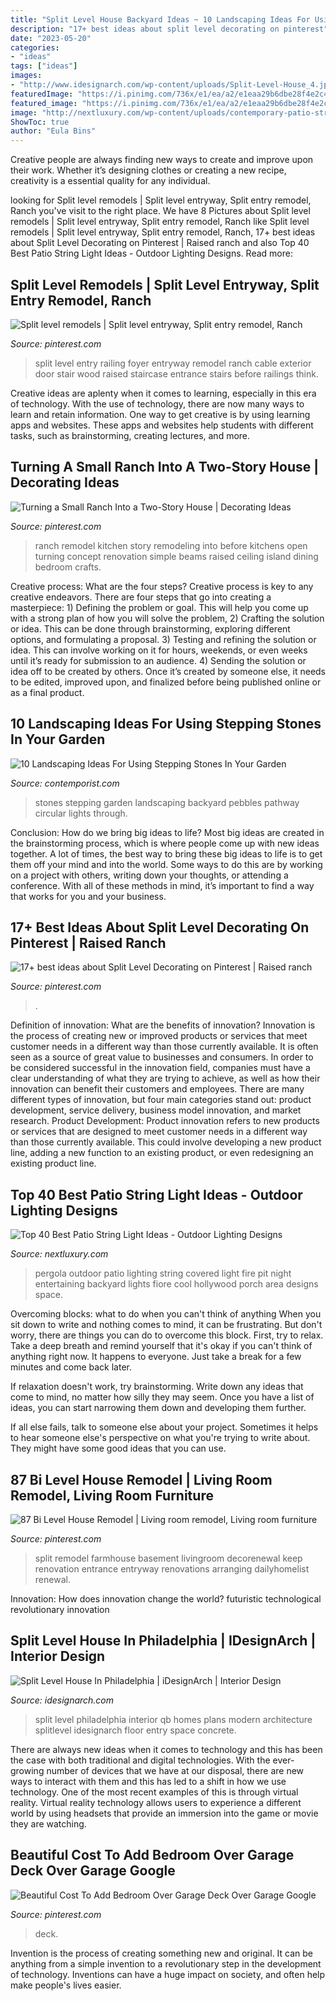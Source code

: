 ```yaml
---
title: "Split Level House Backyard Ideas ~ 10 Landscaping Ideas For Using Stepping Stones In Your Garden"
description: "17+ best ideas about split level decorating on pinterest"
date: "2023-05-20"
categories:
- "ideas"
tags: ["ideas"]
images:
- "http://www.idesignarch.com/wp-content/uploads/Split-Level-House_4.jpg"
featuredImage: "https://i.pinimg.com/736x/e1/ea/a2/e1eaa29b6dbe28f4e2c4e35e8493abbf.jpg"
featured_image: "https://i.pinimg.com/736x/e1/ea/a2/e1eaa29b6dbe28f4e2c4e35e8493abbf.jpg"
image: "http://nextluxury.com/wp-content/uploads/contemporary-patio-string-light-cool-backyard-ideas.jpg"
ShowToc: true
author: "Eula Bins"
---
```



Creative people are always finding new ways to create and improve upon their work. Whether it’s designing clothes or creating a new recipe, creativity is a essential quality for any individual.

	

		
looking for Split level remodels | Split level entryway, Split entry remodel, Ranch you've visit to the right place. We have 8 Pictures about Split level remodels | Split level entryway, Split entry remodel, Ranch like Split level remodels | Split level entryway, Split entry remodel, Ranch, 17+ best ideas about Split Level Decorating on Pinterest | Raised ranch and also Top 40 Best Patio String Light Ideas - Outdoor Lighting Designs. Read more:
		
    
## Split Level Remodels | Split Level Entryway, Split Entry Remodel, Ranch

<img loading=lazy src="https://i.pinimg.com/originals/4b/e8/32/4be83285b2c257abf648569baab42328.jpg" onerror="this.onerror=null;this.src='https://tse1.mm.bing.net/th?id=OIP.MRJT7rMyatLj3f6i745FFAHaLG&amp;pid=15.1';" alt="Split level remodels | Split level entryway, Split entry remodel, Ranch">

_Source: pinterest.com_

>split level entry railing foyer entryway remodel ranch cable exterior door stair wood raised staircase entrance stairs before railings think. 

	

Creative ideas are aplenty when it comes to learning, especially in this era of technology. With the use of technology, there are now many ways to learn and retain information. One way to get creative is by using learning apps and websites. These apps and websites help students with different tasks, such as brainstorming, creating lectures, and more.

    
## Turning A Small Ranch Into A Two-Story House | Decorating Ideas

<img loading=lazy src="https://i.pinimg.com/736x/88/59/2c/88592c30b9484b7cab1c3b7163253113--beamed-ceilings-ceiling-beams.jpg?b=t" onerror="this.onerror=null;this.src='https://tse3.mm.bing.net/th?id=OIP.Gydl7HGo55xOJF4nGz9ifgHaHH&amp;pid=15.1';" alt="Turning a Small Ranch Into a Two-Story House | Decorating Ideas">

_Source: pinterest.com_

>ranch remodel kitchen story remodeling into before kitchens open turning concept renovation simple beams raised ceiling island dining bedroom crafts. 

	

Creative process: What are the four steps?
Creative process is key to any creative endeavors. There are four steps that go into creating a masterpiece: 1) Defining the problem or goal. This will help you come up with a strong plan of how you will solve the problem, 2) Crafting the solution or idea. This can be done through brainstorming, exploring different options, and formulating a proposal. 3) Testing and refining the solution or idea. This can involve working on it for hours, weekends, or even weeks until it’s ready for submission to an audience. 4) Sending the solution or idea off to be created by others. Once it’s created by someone else, it needs to be edited, improved upon, and finalized before being published online or as a final product.

    
## 10 Landscaping Ideas For Using Stepping Stones In Your Garden

<img loading=lazy src="https://www.contemporist.com/wp-content/uploads/2016/07/stepping-stones_290716_08-800x1200.jpg" onerror="this.onerror=null;this.src='https://tse1.mm.bing.net/th?id=OIP.bys6QbMK-NC2Na2j3z0zCAHaLH&amp;pid=15.1';" alt="10 Landscaping Ideas For Using Stepping Stones In Your Garden">

_Source: contemporist.com_

>stones stepping garden landscaping backyard pebbles pathway circular lights through. 

	

Conclusion: How do we bring big ideas to life?
Most big ideas are created in the brainstorming process, which is where people come up with new ideas together. A lot of times, the best way to bring these big ideas to life is to get them off your mind and into the world. Some ways to do this are by working on a project with others, writing down your thoughts, or attending a conference. With all of these methods in mind, it’s important to find a way that works for you and your business.

    
## 17+ Best Ideas About Split Level Decorating On Pinterest | Raised Ranch

<img loading=lazy src="https://i.pinimg.com/736x/1c/66/61/1c66611f23596490291ecbb9c8718701.jpg" onerror="this.onerror=null;this.src='https://tse3.mm.bing.net/th?id=OIP.Wssb7A7jxUsl-g2bHFYiFgHaJ4&amp;pid=15.1';" alt="17+ best ideas about Split Level Decorating on Pinterest | Raised ranch">

_Source: pinterest.com_

>. 

	

Definition of innovation: What are the benefits of innovation?
Innovation is the process of creating new or improved products or services that meet customer needs in a different way than those currently available. It is often seen as a source of great value to businesses and consumers. In order to be considered successful in the innovation field, companies must have a clear understanding of what they are trying to achieve, as well as how their innovation can benefit their customers and employees. There are many different types of innovation, but four main categories stand out: product development, service delivery, business model innovation, and market research. Product Development: Product innovation refers to new products or services that are designed to meet customer needs in a different way than those currently available. This could involve developing a new product line, adding a new function to an existing product, or even redesigning an existing product line.

    
## Top 40 Best Patio String Light Ideas - Outdoor Lighting Designs

<img loading=lazy src="http://nextluxury.com/wp-content/uploads/contemporary-patio-string-light-cool-backyard-ideas.jpg" onerror="this.onerror=null;this.src='https://tse3.mm.bing.net/th?id=OIP.Zsy5a4WpIgPc9nTqe1whfgHaE4&amp;pid=15.1';" alt="Top 40 Best Patio String Light Ideas - Outdoor Lighting Designs">

_Source: nextluxury.com_

>pergola outdoor patio lighting string covered light fire pit night entertaining backyard lights fiore cool hollywood porch area designs space. 

	

Overcoming blocks: what to do when you can't think of anything
When you sit down to write and nothing comes to mind, it can be frustrating. But don't worry, there are things you can do to overcome this block.
First, try to relax. Take a deep breath and remind yourself that it's okay if you can't think of anything right now. It happens to everyone. Just take a break for a few minutes and come back later.

If relaxation doesn't work, try brainstorming. Write down any ideas that come to mind, no matter how silly they may seem. Once you have a list of ideas, you can start narrowing them down and developing them further.

If all else fails, talk to someone else about your project. Sometimes it helps to hear someone else's perspective on what you're trying to write about. They might have some good ideas that you can use.

    
## 87 Bi Level House Remodel | Living Room Remodel, Living Room Furniture

<img loading=lazy src="https://i.pinimg.com/736x/22/15/a5/2215a5e711c3af0edfb22325b23445cf.jpg" onerror="this.onerror=null;this.src='https://tse2.mm.bing.net/th?id=OIP.7KYvOcTbZZzq-qkJ0NoJ5wHaFI&amp;pid=15.1';" alt="87 Bi Level House Remodel | Living room remodel, Living room furniture">

_Source: pinterest.com_

>split remodel farmhouse basement livingroom decorenewal keep renovation entrance entryway renovations arranging dailyhomelist renewal. 

	

Innovation: How does innovation change the world?
futuristic 
technological 
revolutionary
innovation

    
## Split Level House In Philadelphia | IDesignArch | Interior Design

<img loading=lazy src="http://www.idesignarch.com/wp-content/uploads/Split-Level-House_4.jpg" onerror="this.onerror=null;this.src='https://tse2.mm.bing.net/th?id=OIP.ZGsn1zgxcAOSRJWG3ly-FgHaFp&amp;pid=15.1';" alt="Split Level House In Philadelphia | iDesignArch | Interior Design">

_Source: idesignarch.com_

>split level philadelphia interior qb homes plans modern architecture splitlevel idesignarch floor entry space concrete. 

	

There are always new ideas when it comes to technology and this has been the case with both traditional and digital technologies. With the ever-growing number of devices that we have at our disposal, there are new ways to interact with them and this has led to a shift in how we use technology. One of the most recent examples of this is through virtual reality. Virtual reality technology allows users to experience a different world by using headsets that provide an immersion into the game or movie they are watching.

    
## Beautiful Cost To Add Bedroom Over Garage Deck Over Garage Google

<img loading=lazy src="https://i.pinimg.com/736x/e1/ea/a2/e1eaa29b6dbe28f4e2c4e35e8493abbf.jpg" onerror="this.onerror=null;this.src='https://tse1.mm.bing.net/th?id=OIP.wAfiV1hn5Q2KgVb5VJbQKwHaJ3&amp;pid=15.1';" alt="Beautiful Cost To Add Bedroom Over Garage Deck Over Garage Google">

_Source: pinterest.com_

>deck. 

	

Invention is the process of creating something new and original. It can be anything from a simple invention to a revolutionary step in the development of technology. Inventions can have a huge impact on society, and often help make people's lives easier.

